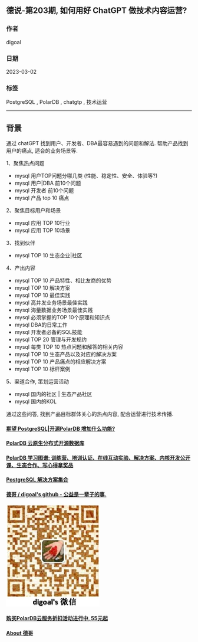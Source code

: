 ## 德说-第203期, 如何用好 ChatGPT 做技术内容运营?     
                                                          
### 作者                                    
digoal                                    
                                    
### 日期                                    
2023-03-02                                  
                                    
### 标签                                    
PostgreSQL , PolarDB , chatgtp , 技术运营    
                                    
----                                    
                                    
## 背景   
通过 chatGPT 找到用户、开发者、DBA最容易遇到的问题和解法. 帮助产品找到用户的痛点, 适合的业务场景等.    
  
1、聚焦热点问题  
- mysql 用户TOP问题分哪几类 (性能、稳定性、安全、体验等?)   
- mysql 用户|DBA 前10个问题  
- mysql 开发者 前10个问题  
- mysql 产品 top 10 痛点    
  
2、聚焦目标用户和场景    
- mysql 应用 TOP 10行业
- mysql 应用 TOP 10场景
  
3、找到伙伴
- mysql TOP 10 生态企业|社区     
  
4、产出内容  
- mysql TOP 10 产品特性、相比友商的优势    
- mysql TOP 10 解决方案    
- mysql TOP 10 最佳实践    
- mysql 高并发业务场景最佳实践    
- mysql 海量数据业务场景最佳实践    
- mysql 必须掌握的TOP 10个原理和知识点
- mysql DBA的日常工作  
- mysql 开发者必备的SQL技能    
- mysql TOP 20 管理与开发规约  
- mysql 每类 TOP 10 热点问题和解答的相关内容  
- mysql TOP 10 生态产品以及对应的解决方案 
- mysql TOP 10 产品痛点的相应解决方案 
- mysql TOP 10 标杆案例
  
5、渠道合作, 策划运营活动  
- mysql 国内的社区 | 生态产品社区  
- mysql 国内的KOL   
  
通过这些问答, 找到产品目标群体关心的热点内容, 配合运营进行技术传播.    
  
  
  
#### [期望 PostgreSQL|开源PolarDB 增加什么功能?](https://github.com/digoal/blog/issues/76 "269ac3d1c492e938c0191101c7238216")
  
  
#### [PolarDB 云原生分布式开源数据库](https://github.com/ApsaraDB "57258f76c37864c6e6d23383d05714ea")
  
  
#### [PolarDB 学习图谱: 训练营、培训认证、在线互动实验、解决方案、内核开发公开课、生态合作、写心得拿奖品](https://www.aliyun.com/database/openpolardb/activity "8642f60e04ed0c814bf9cb9677976bd4")
  
  
#### [PostgreSQL 解决方案集合](../201706/20170601_02.md "40cff096e9ed7122c512b35d8561d9c8")
  
  
#### [德哥 / digoal's github - 公益是一辈子的事.](https://github.com/digoal/blog/blob/master/README.md "22709685feb7cab07d30f30387f0a9ae")
  
  
![digoal's wechat](../pic/digoal_weixin.jpg "f7ad92eeba24523fd47a6e1a0e691b59")
  
  
#### [购买PolarDB云服务折扣活动进行中, 55元起](https://www.aliyun.com/activity/new/polardb-yunparter?userCode=bsb3t4al "e0495c413bedacabb75ff1e880be465a")
  
  
#### [About 德哥](https://github.com/digoal/blog/blob/master/me/readme.md "a37735981e7704886ffd590565582dd0")
  

